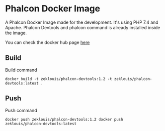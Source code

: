 # Phalcon Docker Image

A Phalcon Docker Image made for the development. It's using PHP 7.4 and Apache. Phalcon Devtools and phalcon command is already installed inside the image.

You can check the docker hub page [here](https://hub.docker.com/r/zeklouis/phalcon-devtools)

## Build

Build command

`docker build -t zeklouis/phalcon-devtools:1.2 -t zeklouis/phalcon-devtools:latest .`

## Push

Push command

`docker push zeklouis/phalcon-devtools:1.2
 docker push zeklouis/phalcon-devtools:latest`